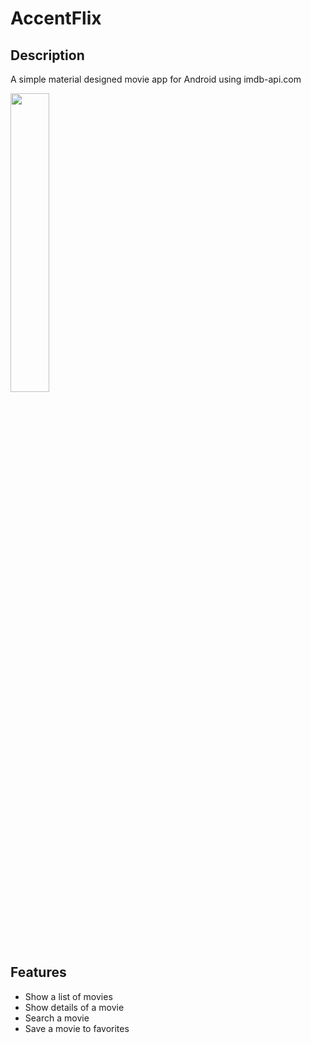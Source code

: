 # AccentFlix

## Description
A simple material designed movie app for Android using imdb-api.com

<img src="screenshot/Animation.gif" width="35%"/>

## Features
- Show a list of movies
- Show details of a movie
- Search a movie
- Save a movie to favorites
